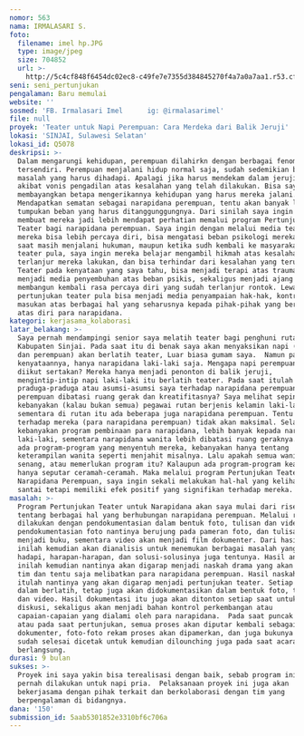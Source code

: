 ```yaml
---
nomor: 563
nama: IRMALASARI S.
foto:
  filename: imel hp.JPG
  type: image/jpeg
  size: 704852
  url: >-
    http://5c4cf848f6454dc02ec8-c49fe7e7355d384845270f4a7a0a7aa1.r53.cf2.rackcdn.com/ed171b83-3f33-4913-998d-273bdda8a436/imel%20hp.JPG
seni: seni_pertunjukan
pengalaman: Baru memulai
website: ''
sosmed: 'FB. Irmalasari Imel      ig: @irmalasarimel'
file: null
proyek: 'Teater untuk Napi Perempuan: Cara Merdeka dari Balik Jeruji'
lokasi: 'SINJAI, Sulawesi Selatan'
lokasi_id: Q5078
deskripsi: >-
  Dalam mengarungi kehidupan, perempuan dilahirkn dengan berbagai fenomena
  tersendiri. Perempuan menjalani hidup normal saja, sudah sedemikian banyaknya
  masalah yang harus dihadapi. Apalagi jika harus mendekam dalam jeruji besi
  akibat vonis pengadilan atas kesalahan yang telah dilakukan. Bisa saya
  membayangkan betapa mengerikannya kehidupan yang harus mereka jalani.
  Mendapatkan sematan sebagai narapidana perempuan, tentu akan banyak lagi
  tumpukan beban yang harus ditanggunggungnya. Dari sinilah saya ingin sekali
  membuat mereka jadi lebih mendapat perhatian memalui program Pertunjukan
  Teater bagi narapidana perempuan. Saya ingin dengan melalui media teater,
  mereka bisa lebih percaya diri, bisa mengatasi beban psikologi mereka, baik
  saat masih menjalani hukuman, maupun ketika sudh kembali ke masyarakat. Lewat
  teater pula, saya ingin mereka belajar mengambil hikmah atas kesalahan yang
  terlanjur mereka lakukan, dan bisa terhindar dari kesalahan yang terulang.
  Teater pada kenyataan yang saya tahu, bisa menjadi terapi atas trauma, bisa
  menjadi media penyembuhan atas beban psikis, sekaligus menjadi ajang untuk
  membangun kembali rasa percaya diri yang sudah terlanjur rontok. Lewat
  pertunjukan teater pula bisa menjadi media penyampaian hak-hak, kontrol,
  masukan atas berbagai hal yang seharusnya kepada pihak-pihak yang berwenang
  atas diri para narapidana.
kategori: kerjasama_kolaborasi
latar_belakang: >-
  Saya pernah mendampingi senior saya melatih teater bagi penghuni rutan di
  Kabupaten Sinjai. Pada saat itu di benak saya akan menyaksikan napi (laki-laki
  dan perempuan) akan berlatih teater, Luar biasa gumam saya.  Namun pada
  kenyataannya, hanya narapidana laki-laki saja. Mengapa napi perempuan tidak
  diikut sertakan? Mereka hanya menjadi penonton di balik jeruji,
  mengintip-intip napi laki-laki itu berlatih teater. Pada saat itulah muncul
  praduga-praduga atau asumsi-asumsi saya terhadap narapidana perempuan. Mengapa
  perempuan dibatasi ruang gerak dan kreatifitasnya? Saya melihat sepintas jika
  kebanyakan (kalau bukan semua) pegawai rutan berjenis kelamin laki-laki,
  sementara di rutan itu ada beberapa juga narapidana perempuan. Tentu pelayanan
  terhadap mereka (para narapidana perempuan) tidak akan maksimal. Selanjutnya
  kebanyakan program pembinaan para narapidana, lebih banyak kepada narapidana
  laki-laki, sementara narapidana wanita lebih dibatasi ruang geraknya. Kalaupun
  ada program-program yang menyentuh mereka, kebanyakan hanya tentang
  keterampilan wanita seperti menjahit misalnya. Lalu apakah semua wanita akan
  senang, atau memerlukan program itu? Kalaupun ada program-program keagamaan,
  hanya seputar ceramah-ceramah. Maka melalui program Pertunjukan Teater untuk
  Narapidana Perempuan, saya ingin sekali melakukan hal-hal yang kelihatan
  santai tetapi memiliki efek positif yang signifikan terhadap mereka.
masalah: >-
  Program Pertunjukan Teater untuk Narapidana akan saya mulai dari riset awal
  tentang berbagai hal yang berhubungan narapidana perempuan. Melalui riset itu
  dilakukan dengan pendokumentasian dalam bentuk foto, tulisan dan video. Hasil
  pendokumentasian foto nantinya berujung pada pameran foto, dan tulisan akan
  menjadi buku, sementara video akan menjadi film dokumenter. Dari hasil riset
  inilah kemudian akan dianalisis untuk menemukan berbagai masalah yang mereka
  hadapi, harapan-harapan, dan solusi-solusinya juga tentunya. Hasil analisis
  inilah kemudian nantinya akan digarap menjadi naskah drama yang akan disusun
  tim dan tentu saja melibatkan para narapidana perempuan. Hasil naskah drama
  itulah nantinya yang akan digarap menjadi pertunjukan teater. Setiap proses
  dalam berlatih, tetap juga akan didokumentasikan dalam bentuk foto, tulisan
  dan video. Hasil dokumentasi itu juga akan ditonton setiap saat untuk bahan
  diskusi, sekaligus akan menjadi bahan kontrol perkembangan atau
  capaian-capaian yang dialami oleh para narapidana.  Pada saat puncak acara
  atau pada saat pertunjukan, semua proses akan diputar kembali sebagai
  dokumenter, foto-foto rekam proses akan dipamerkan, dan juga bukunya juga
  sudah selesai dicetak untuk kemudian dilounching juga pada saat acara
  berlangsung.
durasi: 9 bulan
sukses: >-
  Proyek ini saya yakin bisa terealisasi dengan baik, sebab program ini sudah
  pernah dilakukan untuk napi pria.  Pelaksanaan proyek ini juga akan
  bekerjasama dengan pihak terkait dan berkolaborasi dengan tim yang
  berpengalaman di bidangnya.
dana: '150'
submission_id: 5aab5301852e3310bf6c706a
---
```

